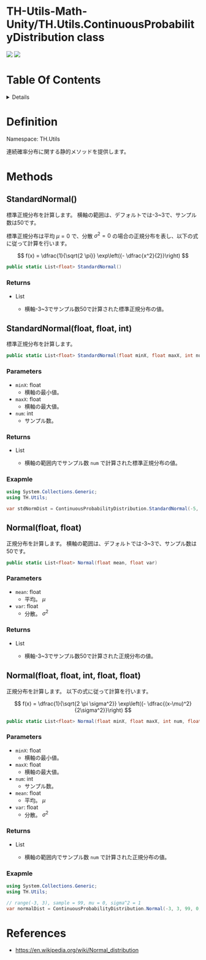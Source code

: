 # TH-Utils-Math-Unity/TH.Utils.ContinuousProbabilityDistribution class<!-- omit in toc -->
<img src="https://img.shields.io/badge/Unity-2021 or Later-blue?&logo=Unity"> <img src="https://img.shields.io/badge/License-MIT-green">


# Table Of Contents <!-- omit in toc -->
<details>
<summary>Details</summary>

- [Definition](#definition)
- [Methods](#methods)
  - [StandardNormal()](#standardnormal)
    - [Returns](#returns)
  - [StandardNormal(float, float, int)](#standardnormalfloat-float-int)
    - [Parameters](#parameters)
    - [Returns](#returns-1)
    - [Exapmle](#exapmle)
  - [Normal(float, float)](#normalfloat-float)
    - [Parameters](#parameters-1)
    - [Returns](#returns-2)
  - [Normal(float, float, int, float, float)](#normalfloat-float-int-float-float)
    - [Parameters](#parameters-2)
    - [Returns](#returns-3)
    - [Exapmle](#exapmle-1)
- [References](#references)
</details>


# Definition
Namespace: TH.Utils

連続確率分布に関する静的メソッドを提供します。

# Methods
<!-- -------------------------------------------------- -->
## StandardNormal()
標準正規分布を計算します。
横軸の範囲は、デフォルトでは-3~3で、サンプル数は50です。

標準正規分布は平均 $\mu=0$ で、分散 $\sigma^2=0$ の場合の正規分布を表し、以下の式に従って計算を行います。

$$
f(x)
= \dfrac{1}{\sqrt{2 \pi}} \exp\left({- \dfrac{x^2}{2}}\right)
$$

```csharp
public static List<float> StandardNormal()
```

### Returns
- List<float>
  - 横軸-3~3でサンプル数50で計算された標準正規分布の値。

<!-- -------------------------------------------------- -->
## StandardNormal(float, float, int)
標準正規分布を計算します。


```csharp
public static List<float> StandardNormal(float minX, float maxX, int num)
```

### Parameters
- `minX`: float
  - 横軸の最小値。
- `maxX`: float
  - 横軸の最大値。
- `num`: int
  - サンプル数。

### Returns
- List<float>
  - 横軸の範囲内でサンプル数 `num` で計算された標準正規分布の値。

### Exapmle

```csharp
using System.Collections.Generic;
using TH.Utils;

var stdNormDist = ContinuousProbabilityDistribution.StandardNormal(-5, 5, 100);
```

<!-- -------------------------------------------------- -->
## Normal(float, float)
正規分布を計算します。
横軸の範囲は、デフォルトでは-3~3で、サンプル数は50です。

```csharp
public static List<float> Normal(float mean, float var)
```

### Parameters
- `mean`: float
  - 平均。 $\mu$
- `var`: float
  - 分散。 $\sigma^2$

### Returns
- List<float>
  - 横軸-3~3でサンプル数50で計算された正規分布の値。

<!-- -------------------------------------------------- -->
## Normal(float, float, int, float, float)
正規分布を計算します。
以下の式に従って計算を行います。

$$
f(x)
= \dfrac{1}{\sqrt{2 \pi \sigma^2}} \exp\left({- \dfrac{(x-\mu)^2}{2\sigma^2}}\right)
$$

```csharp
public static List<float> Normal(float minX, float maxX, int num, float mean, float var)
```

### Parameters
- `minX`: float
  - 横軸の最小値。
- `maxX`: float
  - 横軸の最大値。
- `num`: int
  - サンプル数。
- `mean`: float
  - 平均。 $\mu$
- `var`: float
  - 分散。 $\sigma^2$

### Returns
- List<float>
  - 横軸の範囲内でサンプル数 `num` で計算された正規分布の値。

### Exapmle

```csharp
using System.Collections.Generic;
using TH.Utils;

// range(-3, 3), sample = 99, mu = 0, sigma^2 = 1
var normalDist = ContinuousProbabilityDistribution.Normal(-3, 3, 99, 0, 1);
```

# References
- https://en.wikipedia.org/wiki/Normal_distribution